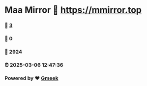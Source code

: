 # Maa Mirror :link: https://mmirror.top 
### :page_facing_up: [3](https://mmirror.top/tag.html) 
### :speech_balloon: 0 
### :hibiscus: 2924 
### :alarm_clock: 2025-03-06 12:47:36 
### Powered by :heart: [Gmeek](https://github.com/Meekdai/Gmeek)

